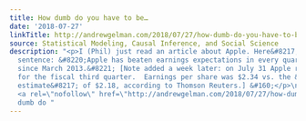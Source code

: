 ```yaml
---
title: How dumb do you have to be…
date: '2018-07-27'
linkTitle: http://andrewgelman.com/2018/07/27/how-dumb-do-you-have-to-be/
source: Statistical Modeling, Causal Inference, and Social Science
description: "<p>I (Phil) just read an article about Apple. Here&#8217;s the last
  sentence: &#8220;Apple has beaten earnings expectations in every quarter but one
  since March 2013.&#8221; [Note added a week later: on July 31 Apple reported earnings
  for the fiscal third quarter.  Earnings per share was $2.34 vs. the &#8216;consensus
  estimate&#8217; of $2.18, according to Thomson Reuters.] &#160;</p>\n<p>The post
  <a rel=\"nofollow\" href=\"http://andrewgelman.com/2018/07/27/how-dumb-do-you-have-to-be/\">How
  dumb do "
---
```

